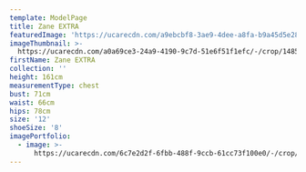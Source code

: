 ```yaml
---
template: ModelPage
title: Zane EXTRA
featuredImage: 'https://ucarecdn.com/a9ebcbf8-3ae9-4dee-a8fa-b9a45d5e286e/'
imageThumbnail: >-
  https://ucarecdn.com/a0a69ce3-24a9-4190-9c7d-51e6f51f1efc/-/crop/1485x2035/247,235/-/preview/
firstName: Zane EXTRA
collection: ''
height: 161cm
measurementType: chest
bust: 71cm
waist: 66cm
hips: 78cm
size: '12'
shoeSize: '8'
imagePortfolio:
  - image: >-
      https://ucarecdn.com/6c7e2d2f-6fbb-488f-9ccb-61cc73f100e0/-/crop/1436x2260/296,0/-/preview/
---
```



